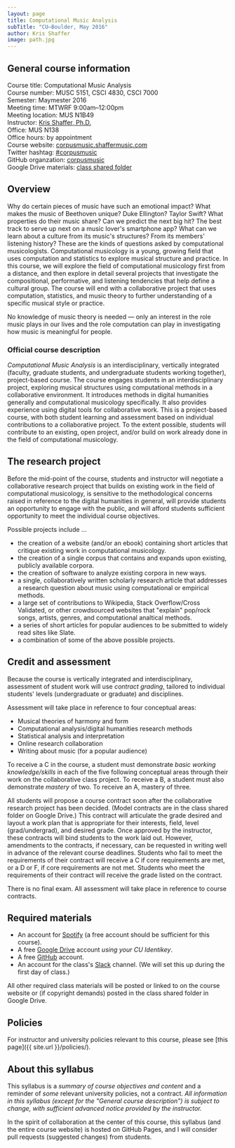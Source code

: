 ```yaml
---
layout: page
title: Computational Music Analysis
subTitle: "CU–Boulder, May 2016"
author: Kris Shaffer
image: path.jpg
---
```


## General course information ##

Course title: Computational Music Analysis  
Course number: MUSC 5151, CSCI 4830, CSCI 7000  
Semester: Maymester 2016  
Meeting time: MTWRF 9:00am–12:00pm  
Meeting location: MUS N1B49  
Instructor: [Kris Shaffer, Ph.D.](http://kris.shaffermusic.com)  
Office: MUS N138  
Office hours: by appointment  
Course website: [corpusmusic.shaffermusic.com](http://corpusmusic.shaffermusic.com/)  
Twitter hashtag: [#corpusmusic](https://twitter.com/search?f=realtime&q=%23corpusmusic&src=typd)  
GitHub organzation: [corpusmusic](https://github.com/orgs/corpusmusic)  
Google Drive materials: [class shared folder](https://drive.google.com/a/colorado.edu/folderview?id=0B9o4hmKNoi6cRUNENVl5aXRXbzg&usp=sharing)

## Overview ##

Why do certain pieces of music have such an emotional impact? What makes the music of Beethoven unique? Duke Ellington? Taylor Swift? What properties do their music share? Can we predict the next big hit? The best track to serve up next on a music lover's smartphone app? What can we learn about a culture from its music's structures? From its members' listening history? These are the kinds of questions asked by computational musicologists. Computational musicology is a young, growing field that uses computation and statistics to explore musical structure and practice. In this course, we will explore the field of computational musicology first from a distance, and then explore in detail several projects that investigate the compositional, performative, and listening tendencies that help define a cultural group. The course will end with a collaborative project that uses computation, statistics, and music theory to further understanding of a specific musical style or practice.

No knowledge of music theory is needed — only an interest in the role music plays in our lives and the role computation can play in investigating how music is meaningful for people.

### Official course description

*Computational Music Analysis* is an interdisciplinary, vertically integrated (faculty, graduate students, and undergraduate students working together), project-based course. The course engages students in an interdisciplinary project, exploring musical structures using computational methods in a collaborative environment. It introduces methods in digital humanities generally and computational musicology specifically. It also provides experience using digital tools for collaborative work. This is a project-based course, with both student learning and assessment based on individual contributions to a collaborative project. To the extent possible, students will contribute to an existing, open project, and/or build on work already done in the field of computational musicology.

## The research project ##

Before the mid-point of the course, students and instructor will negotiate a collaborative research project that builds on existing work in the field of computational musicology, is sensitive to the methodological concerns raised in reference to the digital humanities in general, will provide students an opportunity to engage with the public, and will afford students sufficient opportunity to meet the individual course objectives.

Possible projects include ...

- the creation of a website (and/or an ebook) containing short articles that critique existing work in computational musicology.  
- the creation of a single corpus that contains and expands upon existing, publicly available corpora.  
- the creation of software to analyze existing corpora in new ways.  
- a single, collaboratively written scholarly research article that addresses a research question about music using computational or empirical methods.  
- a large set of contributions to Wikipedia, Stack Overflow/Cross Validated, or other crowdsourced websites that "explain" pop/rock songs, artists, genres, and computational analtical methods.  
- a series of short articles for popular audiences to be submitted to widely read sites like Slate.  
- a combination of some of the above possible projects.

## Credit and assessment ##

Because the course is vertically integrated and interdisciplinary, assessment of student work will use *contract grading*, tailored to individual students' levels (undergraduate or graduate) and disciplines.

Assessment will take place in reference to four conceptual areas:

- Musical theories of harmony and form  
- Computational analysis/digital humanities research methods  
- Statistical analysis and interpretation  
- Online research collaboration  
- Writing about music (for a popular audience)

To receive a C in the course, a student must demonstrate *basic working knowledge/skills* in each of the five following conceptual areas through their work on the collaborative class project. To receive a B, a student must also demonstrate *mastery* of two. To receive an A, mastery of three.

All students will propose a course contract soon after the collaborative research project has been decided. (Model contracts are in the class shared folder on Google Drive.) This contract will articulate the grade desired and layout a work plan that is appropriate for their interests, field, level (grad/undergrad), and desired grade. Once approved by the instructor, these contracts will bind students to the work laid out. However, amendments to the contracts, if necessary, can be requested in writing well in advance of the relevant course deadlines. Students who fail to meet the requirements of their contract will receive a C if core requirements are met, or a D or F, if core requirements are not met. Students who meet the requirements of their contract will receive the grade listed on the contract.

There is no final exam. All assessment will take place in reference to course contracts.

## Required materials ##

- An account for [Spotify](http://www.spotify.com) (a free account should be sufficient for this course).  
- A free [Google Drive](http://drive.google.com) account *using your CU Identikey*.  
- A free [GitHub](http://github.com) account.  
- An account for the class's [Slack](https://slack.com) channel. (We will set this up during the first day of class.)

All other required class materials will be posted or linked to on the course website or (if copyright demands) posted in the class shared folder in Google Drive.

## Policies ##

For instructor and university policies relevant to this course, please see [this page]({{ site.url }}/policies/).

## About this syllabus ##

This syllabus is a *summary of course objectives and content* and a reminder of *some* relevant university policies, not a contract. *All information in this syllabus (except for the "General course description") is subject to change, with sufficient advanced notice provided by the instructor.*

In the spirit of collaboration at the center of this course, this syllabus (and the entire course website) is hosted on GitHub Pages, and I will consider pull requests (suggested changes) from students.
